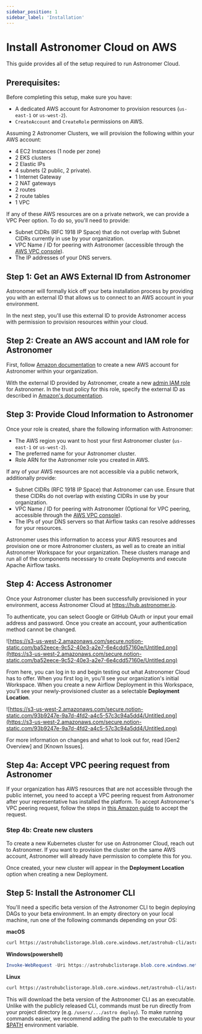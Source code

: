 ```yaml
---
sidebar_position: 1
sidebar_label: 'Installation'
---
```


# Install Astronomer Cloud on AWS

This guide provides all of the setup required to run Astronomer Cloud.

## Prerequisites:

Before completing this setup, make sure you have:

- A dedicated AWS account for Astronomer to provision resources (`us-east-1` or `us-west-2`).
- `CreateAccount` and `CreateRole` permissions on AWS.

Assuming 2 Astronomer Clusters, we will provision the following within your AWS account:

- 4 EC2 Instances (1 node per zone)
- 2 EKS clusters
- 2 Elastic IPs
- 4 subnets (2 public, 2 private).
- 1 Internet Gateway
- 2 NAT gateways
- 2 routes
- 2 route tables
- 1 VPC

If any of these AWS resources are on a private network, we can provide a VPC Peer option. To do so, you'll need to provide:

- Subnet CIDRs (RFC 1918 IP Space) that do not overlap with Subnet CIDRs currently in use by your organization.
- VPC Name / ID for peering with Astronomer (accessible through the [AWS VPC console](https://console.aws.amazon.com/vpc/)).
- The IP addresses of your DNS servers.

## Step 1: Get an AWS External ID from Astronomer

Astronomer will formally kick off your beta installation process by providing you with an external ID that allows us to connect to an AWS account in your environment.

In the next step, you'll use this external ID to provide Astronomer access with permission to provision resources within your cloud.

## Step 2: Create an AWS account and IAM role for Astronomer

First, follow [Amazon documentation](https://docs.aws.amazon.com/organizations/latest/userguide/orgs_manage_accounts_create.html) to create a new AWS account for Astronomer within your organization.

With the external ID provided by Astronomer, create a new [admin IAM role](https://docs.aws.amazon.com/IAM/latest/UserGuide/getting-started_create-admin-group.html#getting-started_create-admin-group-console) for Astronomer. In the trust policy for this role, specify the external ID as described in [Amazon's documentation](https://docs.aws.amazon.com/IAM/latest/UserGuide/id_roles_create_for-user_externalid.html).

## Step 3: Provide Cloud Information to Astronomer

Once your role is created, share the following information with Astronomer:

- The AWS region you want to host your first Astronomer cluster (`us-east-1` or `us-west-2`).
- The preferred name for your Astronomer cluster.
- Role ARN for the Astronomer role you created in AWS.

If any of your AWS resources are not accessible via a public network, additionally provide:

- Subnet CIDRs (RFC 1918 IP Space) that Astronomer can use. Ensure that these CIDRs do not overlap with existing CIDRs in use by your organization.
- VPC Name / ID for peering with Astronomer (Optional for VPC peering, accessible through the [AWS VPC console](https://console.aws.amazon.com/vpc/)).
- The IPs of your DNS servers so that Airflow tasks can resolve addresses for your resources.

Astronomer uses this information to access your AWS resources and provision one or more Astronomer clusters, as well as to create an initial Astronomer Workspace for your organization. These clusters manage and run all of the components necessary to create Deployments and execute Apache Airflow tasks.

## Step 4: Access Astronomer

Once your Astronomer cluster has been successfully provisioned in your environment, access Astronomer Cloud at https://hub.astronomer.io.

To authenticate, you can select Google or GitHub OAuth or input your email address and password. Once you create an account, your authentication method cannot be changed.

![https://s3-us-west-2.amazonaws.com/secure.notion-static.com/ba52eece-9c52-40e3-a2e7-6e4cdd57160e/Untitled.png](https://s3-us-west-2.amazonaws.com/secure.notion-static.com/ba52eece-9c52-40e3-a2e7-6e4cdd57160e/Untitled.png)

From here, you can log in to and begin testing out what Astronomer Cloud has to offer. When you first log in, you'll see your organization's initial Workspace. When you create a new Airflow Deployment in this Workspace, you'll see your newly-provisioned cluster as a selectable **Deployment Location**.

![https://s3-us-west-2.amazonaws.com/secure.notion-static.com/93b9247e-9a7d-4fd2-a4c5-57c3c94a5dd4/Untitled.png](https://s3-us-west-2.amazonaws.com/secure.notion-static.com/93b9247e-9a7d-4fd2-a4c5-57c3c94a5dd4/Untitled.png)

For more information on changes and what to look out for, read [Gen2 Overview] and [Known Issues].

## Step 4a: Accept VPC peering request from Astronomer

If your organization has AWS resources that are not accessible through the public internet, you need to accept a VPC peering request from Astronomer after your representative has installed the platform. To accept Astronomer's VPC peering request, follow the steps in [this Amazon guide](https://docs.aws.amazon.com/vpc/latest/peering/create-vpc-peering-connection.html) to accept the request.

### Step 4b: Create new clusters

To create a new Kubernetes cluster for use on Astronomer Cloud, reach out to Astronomer. If you want to provision the cluster on the same AWS account, Astronomer will already have permission to complete this for you.

Once created, your new cluster will appear in the **Deployment Location** option when creating a new Deployment.

## Step 5: Install the Astronomer CLI

You'll need a specific beta version of the Astronomer CLI to begin deploying DAGs to your beta environment. In an empty directory on your local machine, run one of the following commands depending on your OS:

**macOS**

```bash
curl https://astrohubclistorage.blob.core.windows.net/astrohub-cli/astro_0.2.1-gen2_darwin_amd64/astro -o astro && chmod +x astro
```

**Windows(powershell)**

```powershell
Invoke-WebRequest -Uri https://astrohubclistorage.blob.core.windows.net/astrohub-cli/astro_0.2.1-gen2_windows_amd64/astro.exe -OutFile astro.exe
```

**Linux**

```bash
curl https://astrohubclistorage.blob.core.windows.net/astrohub-cli/astro_0.2.1-gen2_linux_amd64/astro -o astro && chmod +x astro
```

This will download the beta version of the Astronomer CLI as an executable. Unlike with the publicly released CLI, commands must be run directly from your project directory (e.g. `/users/.../astro deploy`). To make running commands easier, we recommend adding the path to the executable to your [$PATH](https://linuxize.com/post/how-to-add-directory-to-path-in-linux/) environment variable.

